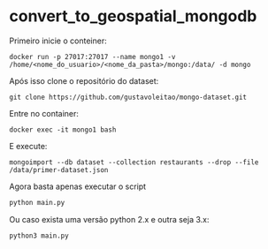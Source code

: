 # convert_to_geospatial_mongodb
Primeiro inicie o conteiner:
```
docker run -p 27017:27017 --name mongo1 -v /home/<nome_do_usuario>/<nome_da_pasta>/mongo:/data/ -d mongo
```
Após isso clone o repositório do dataset:
```
git clone https://github.com/gustavoleitao/mongo-dataset.git
```
Entre no container:
```
docker exec -it mongo1 bash
```
E execute:
```
mongoimport --db dataset --collection restaurants --drop --file /data/primer-dataset.json
```
Agora basta apenas executar o script
```python
python main.py 
```
Ou caso exista uma versão python 2.x e outra seja 3.x:
```python
python3 main.py 
```
